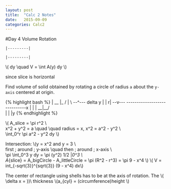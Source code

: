 ```yaml
---
layout: post
title:  "Calc 2 Notes"
date:   2015-09-09
categories: Calc2
---
```

#Day 4
Volume Rotation

`|---------|` 
					
`|---------|`

\\( dy \quad V = \int A(y) dy \\)

since slice is horizontal

Find volume of solid obtained by rotating a circle of radius `a` about the `y-axis` centered at origin.

{% highlight bash %}
				|
			__	|_
		  /		|	 \    	--^--- delta y 
		 | 		|	 r|		--v---
-----------------------------x
		 |      |    |
		   \__|__/	
				|
				|
				|y
{% endhighlight %}

\\( A_slice = \pi r^2 \\\
x^2 + y^2 = a \quad \quad radius = x, x^2 = a^2 - y^2 \\\
\int_0^r \pi a^2 - y^2 dy \\)

Intersection:
\\(y = x^2 and y = 3 \\\
first \; around \; y-axis \quad then \; around \; x-axis \\\
\pi \int_0^3 y dy = \pi (y^2) 1/2 |_0^3  \\\
 A_{slice} = A_bigCircle - A_littleCircle = \pi (R^2 - r^3) = \pi 9 - x^4 \\)
\\( V = int_{-sqrt{3}}^{sqrt{3}} (9 - x^4) dx\\)

The center of rectangle using shells has to be at the axis of rotation.
The \\( \delta x  = ))\ thickness \\(a_{cyl} = (circumference)height \\)




